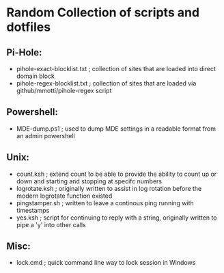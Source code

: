 # Random Collection of scripts and dotfiles #

## Pi-Hole: ##
- pihole-exact-blocklist.txt ; collection of sites that are loaded into direct domain block
- pihole-regex-blocklist.txt ; collection of sites that are loaded via github/mmotti/pihole-regex script

## Powershell: ##
- MDE-dump.ps1 ; used to dump MDE settings in a readable format from an admin powershell

## Unix: ##
- count.ksh ; extend count to be able to provide the ability to count up or down and starting and stopping at specifc numbers
- logrotate.ksh ; originally written to assist in log rotation before the modern logrotate function existed
- pingstamper.sh ; written to leave a continous ping running with timestamps
- yes.ksh ; script for continuing to reply with a string, originally written to pipe a 'y' into other calls

## Misc: ##
- lock.cmd ; quick command line way to lock session in Windows